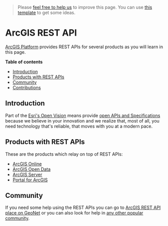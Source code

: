> Please [feel free to help us](#contributions) to improve this page. You can use [this template](https://github.com/esri-es/awesome-arcgis/blob/master/RESOURCE_PAGE_TEMPLATE.md) to get some ideas.

# ArcGIS REST API
[ArcGIS Platform](../../README.md#about-arcgis) provides REST APIs for several products
as you will learn in this page.

<!-- START doctoc generated TOC please keep comment here to allow auto update -->
<!-- DON'T EDIT THIS SECTION, INSTEAD RE-RUN doctoc TO UPDATE -->
**Table of contents**

- [Introduction](#introduction)
- [Products with REST APIs](#products-with-rest-apis)
- [Community](#community)
- [Contributions](#contributions)

<!-- END doctoc generated TOC please keep comment here to allow auto update -->

## Introduction
Part of the [Esri's Open Vision](http://www.esri.com/software/open) means provide
[open APIs and Specifications](http://www.esri.com/software/open/open-apis-and-specs)
because we believe in your innovation and we realize that, most of all, you need
technology that's reliable, that moves with you at a modern pace.

## Products with REST APIs
These are the products which relay on top of REST APIs:
* [ArcGIS Online](../../products/arcgis-online/rest-apis/README.md)
* [ArcGIS Open Data](../../products/arcgis-online/rest-apis/README.md#arcGIS-open-data)
* [ArcGIS Server](../../products/arcgis-enterprise/arcgis-server/README.md#rest-api)
* [Portal for ArcGIS](../../products/arcgis-enterprise/portal-for-arcgis/README.md#rest-api)

## Community
If you need some help using the REST APIs you can go to
[ArcGIS REST API place on GeoNet](https://community.esri.com/community/developers/web-developers/arcgis-rest-api)
or you can also look for help in [any other popular community](../../README.md#arcgis-community).



